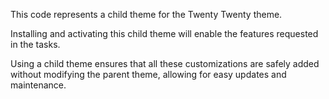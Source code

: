 This code represents a child theme for the Twenty Twenty theme. 

Installing and activating this child theme will enable the features requested in the tasks.

Using a child theme ensures that all these customizations are safely added without modifying the parent theme, allowing for easy updates and maintenance.
